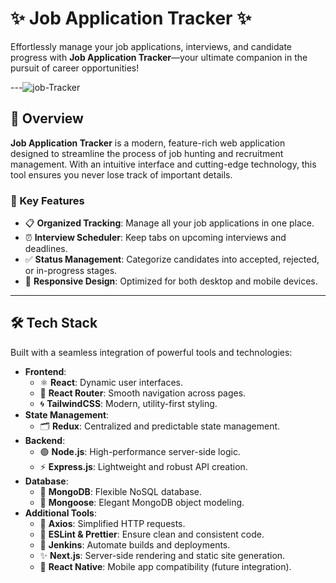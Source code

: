 # ✨ Job Application Tracker ✨  
Effortlessly manage your job applications, interviews, and candidate progress with **Job Application Tracker**—your ultimate companion in the pursuit of career opportunities!  

---![job-Tracker](https://github.com/user-attachments/assets/5fb68a88-67fb-4c3f-9a0c-b0440401083e)


## 🚀 Overview  
**Job Application Tracker** is a modern, feature-rich web application designed to streamline the process of job hunting and recruitment management. With an intuitive interface and cutting-edge technology, this tool ensures you never lose track of important details.  

### 🌟 Key Features  
- 📋 **Organized Tracking**: Manage all your job applications in one place.  
- ⏰ **Interview Scheduler**: Keep tabs on upcoming interviews and deadlines.  
- ✅ **Status Management**: Categorize candidates into accepted, rejected, or in-progress stages.  
- 📱 **Responsive Design**: Optimized for both desktop and mobile devices.  

---

## 🛠️ Tech Stack  
Built with a seamless integration of powerful tools and technologies:  
- **Frontend**:  
  - ⚛️ **React**: Dynamic user interfaces.  
  - 🚦 **React Router**: Smooth navigation across pages.  
  - 🌀 **TailwindCSS**: Modern, utility-first styling.  
- **State Management**:  
  - 🗂️ **Redux**: Centralized and predictable state management.  
- **Backend**:  
  - 🟢 **Node.js**: High-performance server-side logic.  
  - ⚡ **Express.js**: Lightweight and robust API creation.  
- **Database**:  
  - 🍃 **MongoDB**: Flexible NoSQL database.  
  - 🔗 **Mongoose**: Elegant MongoDB object modeling.  
- **Additional Tools**:  
  - 🔧 **Axios**: Simplified HTTP requests.  
  - 📏 **ESLint & Prettier**: Ensure clean and consistent code.  
  - 🔄 **Jenkins**: Automate builds and deployments.  
  - ✨ **Next.js**: Server-side rendering and static site generation.  
  - 📱 **React Native**: Mobile app compatibility (future integration).


